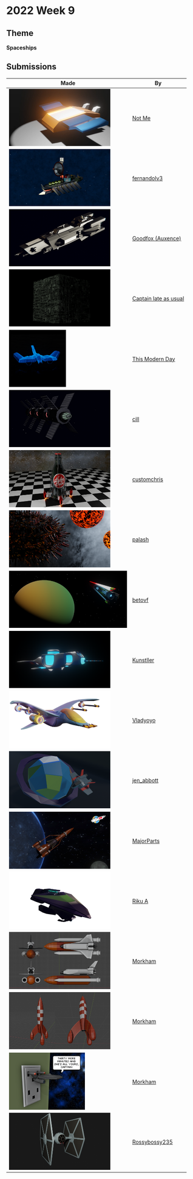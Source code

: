 # 2022 Week 9


## Theme

**Spaceships**


## Submissions

| Made | By |
|------|----|
| <img src="./NotMe/Screenshot_253.png" height="150" /> | [Not Me](./NotMe/) |
| <img src="./fernandolv3/spaceship_challenge.png" height="150" /> | [fernandolv3](./fernandolv3/) |
| <img src="./GoodfoxAuxence/Karmine_black.png" height="150" /> | [Goodfox (Auxence)](./GoodfoxAuxence/) |
| <img src="./Captainlateasusual/untitled.png" height="150" /> | [Captain late as usual](./Captainlateasusual/) |
| <img src="./ThisModernDay/ship.png" height="150" /> | [This Modern Day](./ThisModernDay/) |
| <img src="./cill/ss.png" height="150" /> | [cill](./cill/) |
| <img src="./customchris/RedRocketInn.jpg" height="150" /> | [customchris](./customchris/) |
| <img src="./palash/untitled.png" height="150" /> | [palash](./palash/) |
| <img src="./betovf/razorback-spaceship.png" height="150" /> | [betovf](./betovf/) |
| <img src="./Kunstller/Spaceship.png" height="150" /> | [Kunstller](./Kunstller/) |
| <img src="./Vladyoyo/spaceship_3-3.png" height="150" /> | [Vladyoyo](./Vladyoyo/) |
| <img src="./jen_abbott/jsa-spaceship-mar2022.png" height="150" /> | [jen_abbott](./jen_abbott/) |
| <img src="./MajorParts/TB3.png" height="150" /> | [MajorParts](./MajorParts/) |
| <img src="./RikuA/ship_upleft.png" height="150" /> | [Riku A](./RikuA/) |
| <img src="./Morkham/Space_Shuttle.png" height="150" /> | [Morkham](./Morkham/) |
| <img src="./Morkham/Tin_Tin_C.png" height="150" /> | [Morkham](./Morkham/) |
| <img src="./Morkham/Recharging.png" height="150" /> | [Morkham](./Morkham/) |
| <img src="./Rossybossy235/LowPolyTIEFighter.png" height="150" /> | [Rossybossy235](./Rossybossy235/) |
